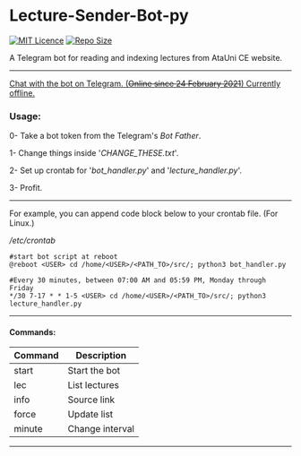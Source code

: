 # Lecture-Sender-Bot-py

[![MIT Licence](https://img.shields.io/badge/license-MIT-success.svg)](https://github.com/otuva/Lecture-Sender-Bot-py/blob/main/LICENSE)
[![Repo Size](https://img.shields.io/github/repo-size/otuva/Lecture-Sender-Bot-py)](https://github.com/otuva/Lecture-Sender-Bot-py)

A Telegram bot for reading and indexing lectures from AtaUni CE website.

---

[Chat with the bot on Telegram. (~~Online since 24 February 2021~~) Currently offline.](https://t.me/lecturesender_bot)

### Usage:

0- Take a bot token from the Telegram's _Bot Father_.

1- Change things inside '_CHANGE_THESE.txt_'. 

2- Set up crontab for '_bot_handler.py_' and '_lecture_handler.py_'.

3- Profit.

---

For example, you can append code block below to your crontab file. (For Linux.)

_/etc/crontab_
```
#start bot script at reboot
@reboot <USER> cd /home/<USER>/<PATH_TO>/src/; python3 bot_handler.py

#Every 30 minutes, between 07:00 AM and 05:59 PM, Monday through Friday
*/30 7-17 * * 1-5 <USER> cd /home/<USER>/<PATH_TO>/src/; python3 lecture_handler.py
```

---

#### Commands:

Command  | Description
------------- | -------------
start  | Start the bot
lec  | List lectures
info | Source link
force | Update list
minute | Change interval

---
